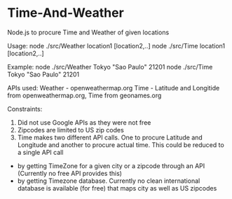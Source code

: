 # Time-And-Weather
Node.js to procure Time and Weather of given locations

Usage:
node ./src/Weather location1 [location2,..]
node ./src/Time location1 [location2,..]

Example:
node ./src/Weather Tokyo "Sao Paulo" 21201
node ./src/Time Tokyo "Sao Paulo" 21201

APIs used:
Weather - openweathermap.org
Time - Latitude and Longitide from openweathermap.org, Time from geonames.org

Constraints:
1. Did not use Google APIs as they were not free
2. Zipcodes are limited to US zip codes
3. Time makes two different API calls. One to procure Latitude and Longitude and another to procure actual time. This could be reduced to a single API call 
  - by getting TimeZone for a given city or a zipcode through an API (Currently no free API provides this)
  - by getting Timezone database. Currently no clean international database is available (for free) that maps city as well as US zipcodes

